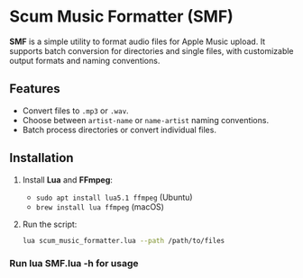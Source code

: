 # Scum Music Formatter (SMF)

**SMF** is a simple utility to format audio files for Apple Music upload. It supports batch conversion for directories and single files, with customizable output formats and naming conventions.

## Features

- Convert files to `.mp3` or `.wav`.
- Choose between `artist-name` or `name-artist` naming conventions.
- Batch process directories or convert individual files.

## Installation

1. Install **Lua** and **FFmpeg**:
   - `sudo apt install lua5.1 ffmpeg` (Ubuntu)
   - `brew install lua ffmpeg` (macOS)

2. Run the script:
   ```bash
   lua scum_music_formatter.lua --path /path/to/files

### Run lua SMF.lua -h for usage
